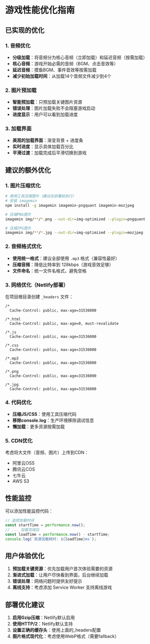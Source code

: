 # 游戏性能优化指南

## 已实现的优化

### 1. 音频优化
- **分级加载**：将音频分为核心音频（立即加载）和延迟音频（按需加载）
- **核心音频**：游戏开始必需的音频（BGM、点击音效等）
- **延迟音频**：摸鱼BGM、事件音效等按需加载
- **减少初始加载时间**：从加载14个音频文件减少到4个

### 2. 图片预加载
- **智能预加载**：只预加载关键图片资源
- **错误处理**：图片加载失败不会阻塞游戏启动
- **进度显示**：用户可以看到加载进度

### 3. 加载界面
- **美观的加载界面**：渐变背景 + 进度条
- **实时进度**：显示具体加载百分比
- **平滑过渡**：加载完成后平滑切换到游戏

## 建议的额外优化

### 1. 图片压缩优化
```bash
# 使用工具压缩图片（建议在部署前执行）
# 安装 imagemin
npm install -g imagemin imagemin-pngquant imagemin-mozjpeg

# 压缩PNG图片
imagemin img/**/*.png --out-dir=img-optimized --plugin=pngquant

# 压缩JPG图片  
imagemin img/**/*.jpg --out-dir=img-optimized --plugin=mozjpeg
```

### 2. 音频格式优化
- **使用统一格式**：建议全部使用 `.mp3` 格式（兼容性最好）
- **压缩音频**：降低比特率到 128kbps（游戏音效足够）
- **文件命名**：统一文件名格式，避免空格

### 3. 网络优化（Netlify部署）
在项目根目录创建 `_headers` 文件：
```
/*
  Cache-Control: public, max-age=31536000
  
/*.html
  Cache-Control: public, max-age=0, must-revalidate

/*.js
  Cache-Control: public, max-age=31536000

/*.css  
  Cache-Control: public, max-age=31536000

/*.mp3
  Cache-Control: public, max-age=31536000

/*.png
  Cache-Control: public, max-age=31536000

/*.jpg
  Cache-Control: public, max-age=31536000
```

### 4. 代码优化
- **压缩JS/CSS**：使用工具压缩代码
- **移除console.log**：生产环境移除调试信息
- **懒加载**：更多资源按需加载

### 5. CDN优化
考虑将大文件（音频、图片）上传到CDN：
- 阿里云OSS
- 腾讯云COS  
- 七牛云
- AWS S3

## 性能监控
可以添加性能监控代码：
```javascript
// 监控加载时间
const startTime = performance.now();
// ... 加载完成后
const loadTime = performance.now() - startTime;
console.log(`资源加载耗时: ${loadTime}ms`);
```

## 用户体验优化
1. **预加载关键资源**：优先加载用户首次体验需要的资源
2. **渐进式加载**：让用户尽快看到界面，后台继续加载
3. **错误处理**：网络问题时提供友好提示
4. **离线支持**：考虑添加 Service Worker 支持离线游戏

## 部署优化建议
1. **启用Gzip压缩**：Netlify默认启用
2. **使用HTTP/2**：Netlify默认支持  
3. **设置正确的缓存头**：使用上面的_headers配置
4. **图片格式现代化**：考虑使用WebP格式（需要fallback）

